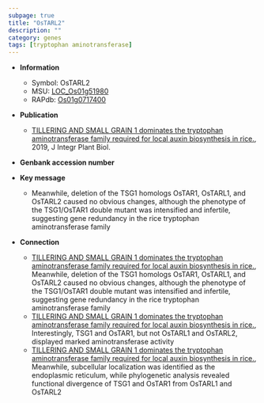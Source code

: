 ```yaml
---
subpage: true
title: "OsTARL2"
description: ""
category: genes
tags: [tryptophan aminotransferase]
---
```


* **Information**  
    + Symbol: OsTARL2  
    + MSU: [LOC_Os01g51980](http://rice.plantbiology.msu.edu/cgi-bin/ORF_infopage.cgi?orf=LOC_Os01g51980)  
    + RAPdb: [Os01g0717400](http://rapdb.dna.affrc.go.jp/viewer/gbrowse_details/irgsp1?name=Os01g0717400)  

* **Publication**  
    + [TILLERING AND SMALL GRAIN 1 dominates the tryptophan aminotransferase family required for local auxin biosynthesis in rice.](http://www.ncbi.nlm.nih.gov/pubmed?term=TILLERING+AND+SMALL+GRAIN+1+dominates+the+tryptophan+aminotransferase+family+required+for+local+auxin+biosynthesis+in+rice.%5BTitle%5D), 2019, J Integr Plant Biol.

* **Genbank accession number**  

* **Key message**  
    + Meanwhile, deletion of the TSG1 homologs OsTAR1, OsTARL1, and OsTARL2 caused no obvious changes, although the phenotype of the TSG1/OsTAR1 double mutant was intensified and infertile, suggesting gene redundancy in the rice tryptophan aminotransferase family

* **Connection**  
    + [TILLERING AND SMALL GRAIN 1 dominates the tryptophan aminotransferase family required for local auxin biosynthesis in rice.](http://www.ncbi.nlm.nih.gov/pubmed?term=TILLERING+AND+SMALL+GRAIN+1+dominates+the+tryptophan+aminotransferase+family+required+for+local+auxin+biosynthesis+in+rice.%5BTitle%5D),  Meanwhile, deletion of the TSG1 homologs OsTAR1, OsTARL1, and OsTARL2 caused no obvious changes, although the phenotype of the TSG1/OsTAR1 double mutant was intensified and infertile, suggesting gene redundancy in the rice tryptophan aminotransferase family
    + [TILLERING AND SMALL GRAIN 1 dominates the tryptophan aminotransferase family required for local auxin biosynthesis in rice.](http://www.ncbi.nlm.nih.gov/pubmed?term=TILLERING+AND+SMALL+GRAIN+1+dominates+the+tryptophan+aminotransferase+family+required+for+local+auxin+biosynthesis+in+rice.%5BTitle%5D),  Interestingly, TSG1 and OsTAR1, but not OsTARL1 and OsTARL2, displayed marked aminotransferase activity
    + [TILLERING AND SMALL GRAIN 1 dominates the tryptophan aminotransferase family required for local auxin biosynthesis in rice.](http://www.ncbi.nlm.nih.gov/pubmed?term=TILLERING+AND+SMALL+GRAIN+1+dominates+the+tryptophan+aminotransferase+family+required+for+local+auxin+biosynthesis+in+rice.%5BTitle%5D),  Meanwhile, subcellular localization was identified as the endoplasmic reticulum, while phylogenetic analysis revealed functional divergence of TSG1 and OsTAR1 from OsTARL1 and OsTARL2



